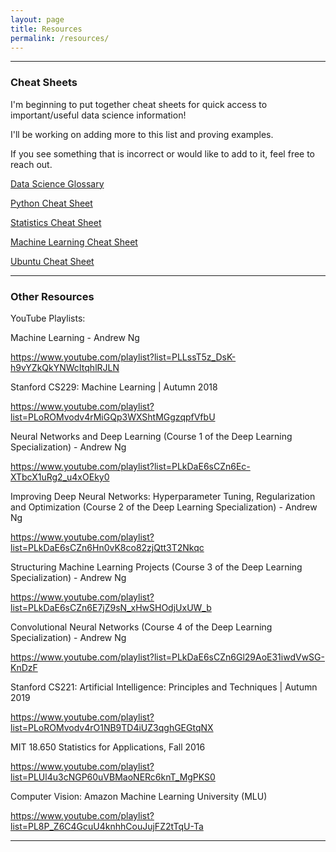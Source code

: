 ```yaml
---
layout: page
title: Resources
permalink: /resources/
---
```


----------

### Cheat Sheets

I'm beginning to put together cheat sheets for quick access to important/useful data science information!

I'll be working on adding more to this list and proving examples. 

If you see something that is incorrect or would like to add to it, feel free to reach out.

[Data Science Glossary](/)

[Python Cheat Sheet](/)

[Statistics Cheat Sheet](/)

[Machine Learning Cheat Sheet](/)

[Ubuntu Cheat Sheet](/)

----------
### Other Resources

YouTube Playlists:

Machine Learning - Andrew Ng

https://www.youtube.com/playlist?list=PLLssT5z_DsK-h9vYZkQkYNWcItqhlRJLN

Stanford CS229: Machine Learning | Autumn 2018

https://www.youtube.com/playlist?list=PLoROMvodv4rMiGQp3WXShtMGgzqpfVfbU

Neural Networks and Deep Learning (Course 1 of the Deep Learning Specialization) - Andrew Ng

https://www.youtube.com/playlist?list=PLkDaE6sCZn6Ec-XTbcX1uRg2_u4xOEky0

Improving Deep Neural Networks: Hyperparameter Tuning, Regularization and Optimization (Course 2 of the Deep Learning Specialization) - Andrew Ng

https://www.youtube.com/playlist?list=PLkDaE6sCZn6Hn0vK8co82zjQtt3T2Nkqc

Structuring Machine Learning Projects (Course 3 of the Deep Learning Specialization) - Andrew Ng

https://www.youtube.com/playlist?list=PLkDaE6sCZn6E7jZ9sN_xHwSHOdjUxUW_b

Convolutional Neural Networks (Course 4 of the Deep Learning Specialization) - Andrew Ng

https://www.youtube.com/playlist?list=PLkDaE6sCZn6Gl29AoE31iwdVwSG-KnDzF

Stanford CS221: Artificial Intelligence: Principles and Techniques | Autumn 2019

https://www.youtube.com/playlist?list=PLoROMvodv4rO1NB9TD4iUZ3qghGEGtqNX

MIT 18.650 Statistics for Applications, Fall 2016

https://www.youtube.com/playlist?list=PLUl4u3cNGP60uVBMaoNERc6knT_MgPKS0

Computer Vision: Amazon Machine Learning University (MLU)

https://www.youtube.com/playlist?list=PL8P_Z6C4GcuU4knhhCouJujFZ2tTqU-Ta

----------